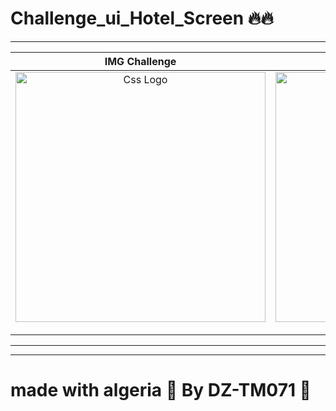 # Challenge_ui_Hotel_Screen 🔥🔥

<hr>



<table>
<thead>
<tr>
<th align="center">IMG Challenge</th>
<th align="center">IMG CODE</th>

</tr>
</thead>
<tbody>
<tr>
  
<td align="center">
  <a target="_blank" rel="" href="https://user-images.githubusercontent.com/69757558/138488494-14666aa2-b0ed-4cdd-a5c5-7a07c93664cc.png">
        <img src="https://user-images.githubusercontent.com/69757558/138488494-14666aa2-b0ed-4cdd-a5c5-7a07c93664cc.png" alt="Css Logo" with="200" height="400"/>

  </a></td>
  
<td align="center">
  <a target="_blank" rel="" href="https://user-images.githubusercontent.com/69757558/138488503-c3bcb96d-2c48-42ac-9012-34711e4d76bc.png">
      <img src="https://user-images.githubusercontent.com/69757558/138488503-c3bcb96d-2c48-42ac-9012-34711e4d76bc.png" alt="Css Logo" with="200" height="400"/>

  </a></td>
  
 
  
  
</tr>
</tbody>
</table>

<hr>
<hr>
<h1> made with algeria 🖤 By DZ-TM071 🚀 </h1>

